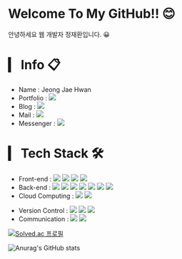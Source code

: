 # Welcome To My GitHub!! 😊
안녕하세요 웹 개발자 정재환입니다. 😀


# ▎ Info 📋 
- Name : Jeong Jae Hwan
- Portfolio : <a href="http://woghks7788.cafe24.com/"><img src="https://img.shields.io/badge/-Portfolio-blue"/></a>
- Blog : <a href="https://www.jpro.blog/"><img src="https://img.shields.io/badge/Blog-21759B?style=flat&logo=WordPress&logoColor=white"/></a>
- Mail : <a href="mailto:viliketh1s98@naver.com"><img src="https://img.shields.io/badge/Gmail-EA4335?style=flat&logo=Gmail&logoColor=white"/></a>
- Messenger : <a href="https://www.jpro.blog/?p=137"><img src="https://img.shields.io/badge/Kakao-FFCD00?style=flat&logo=KakaoTalk&logoColor=white"/></a><br>



# ▎ Tech Stack 🛠
- Front-end : <span><img src="https://img.shields.io/badge/HTML-e34f26?style=flat&logo=html5&logoColor=white"/></span>
<span><img src="https://img.shields.io/badge/CSS-1572b6?style=flat&logo=css3&logoColor=white"/></span>
<span><img src="https://img.shields.io/badge/JavaScript-dbab09?style=flat&logo=javascript&logoColor=white"/></span>
<span><img src="https://img.shields.io/badge/jQuery-0769ad?style=flat&logo=jquery&logoColor=white"/></span>
- Back-end : <span><img src="https://img.shields.io/badge/PHP-777BB4?style=flat&logo=PHP&logoColor=white"/></span>
<span><img src="https://img.shields.io/badge/Symfony-000000?style=flat&logo=Symfony&logoColor=white"/></span>
<span><img src="https://img.shields.io/badge/Python-3776AB?style=flat&logo=python&logoColor=white"/></span>
<span><img src="https://img.shields.io/badge/Flask-000000?style=flat&logo=Flask&logoColor=white"/></span>
<span><img src="https://img.shields.io/badge/MySQL-4479A1?style=flat&logo=MySQL&logoColor=white"/></span>
<span><img src="https://img.shields.io/badge/MongoDB-47A248?style=flat&logo=MongoDB&logoColor=white"/></span>
<span><img src="https://img.shields.io/badge/Docker-2496ED?style=flat&logo=Docker&logoColor=white"/></span>
- Cloud Computing : <span><img src="https://img.shields.io/badge/AWS-232f3e?style=flat&logo=amazon-aws&logoColor=white"/></span>
<span><img src="https://img.shields.io/badge/Naver Cloud-03E062?style=flat&logo=naver&logoColor=white"/></span>
<!-- <span><img src="https://img.shields.io/badge/Google Cloud-4285F4?style=flat&logo=Google Cloud&logoColor=white"/></span> -->
- Version Control : <span><img src="https://img.shields.io/badge/Git-f05032?style=flat&logo=git&logoColor=white"/></span>
<span><img src="https://img.shields.io/badge/GitHub-181717?style=flat&logo=github&logoColor=white"/></span>
<span><img src="https://img.shields.io/badge/Bitbucket-0052cc?style=flat&logo=bitbucket&logoColor=white"/></span>
- Communication : <span><img src="https://img.shields.io/badge/Jira-0052cc?style=flat&logo=jira&logoColor=white"/></span>
<span><img src="https://img.shields.io/badge/Confluence-0052cc?style=flat&logo=confluence&logoColor=white"/></span><br>

[![Solved.ac
프로필](http://mazassumnida.wtf/api/v2/generate_badge?boj=woghks7788)](https://solved.ac/woghks7788)

![Anurag's GitHub stats](https://github-readme-stats-sand-six-91.vercel.app/api?username=woghks778803&show_icons=true&count_private=true&line_height=24&theme=dracula&hide=stars)